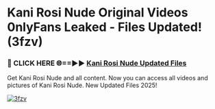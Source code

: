 # Kani Rosi Nude Original Videos 0nlyFans Leaked - Files Updated! (3fzv)

<h3>🔴 CLICK HERE 🌐==►► <a href="https://tinyurl.com/52m3yx9h" rel="nofollow">Kani Rosi Nude Updated Files</a></h3>

Get Kani Rosi Nude and all content. Now you can access all videos and pictures of Kani Rosi Nude. New Updated Files 2025!

[![3fzv](https://i.imgur.com/TnHtlc8.gif)](https://tinyurl.com/52m3yx9h)
